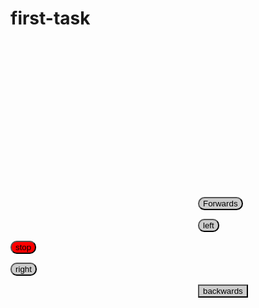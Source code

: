 # first-task
<!DOCTYPE html>
<html>
<head>
<style>
body{
background-image: url("paper.gif");
 
}
.Forwards{
  background-color:#cccccc;
border-radius:12px;
margin-left:300px;
margin-top:250px;
  }
.left{
  background-color:#cccccc;
border-radius:10px;
margin-left:300px;


  }
.stop{
 background-color:#cccccc;
border-radius:10px;
margin-center:12;
background-color: red;

  }
.right{
 background-color:#cccccc;
border-radius:10px;
   
  }
.backwards{
  background-color:#cccccc;
margin-left:300px;

  }
</style>
</head>
<body>

<p>
  <button class="button Forwards">Forwards</button>
</p>
  <button class="button left">left</button>

  <button class="button stop">stop</button>

  <button class="button right">right</button>
<p>

  <button class="button backwards">backwards</button>
</p>
</body>
</html>

